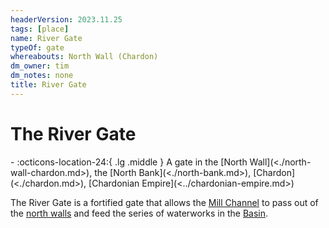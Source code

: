 ```yaml
---
headerVersion: 2023.11.25
tags: [place]
name: River Gate
typeOf: gate
whereabouts: North Wall (Chardon)
dm_owner: tim
dm_notes: none
title: River Gate
---
```

# The River Gate
<div class="grid cards ext-narrow-margin ext-one-column" markdown>
-    :octicons-location-24:{ .lg .middle } A gate in the [North Wall](<./north-wall-chardon.md>), the [North Bank](<./north-bank.md>), [Chardon](<./chardon.md>), [Chardonian Empire](<../chardonian-empire.md>)  
</div>


The River Gate is a fortified gate that allows the [Mill Channel](<./mill-channel.md>) to pass out of the [north walls](<./north-wall-chardon.md>) and feed the series of waterworks in the [Basin](<./ragwater-basin.md>).